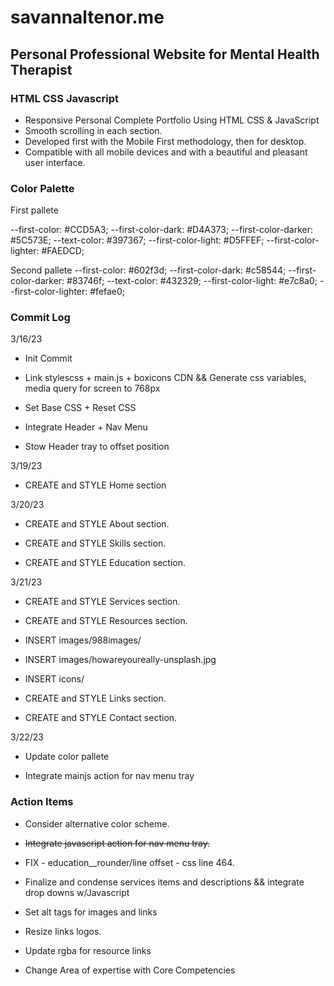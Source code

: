 # savannaltenor.me

## Personal Professional Website for Mental Health Therapist

### HTML CSS Javascript

- Responsive Personal Complete Portfolio Using HTML CSS & JavaScript
- Smooth scrolling in each section.
- Developed first with the Mobile First methodology, then for desktop.
- Compatible with all mobile devices and with a beautiful and pleasant user interface.

### Color Palette

First pallete

  --first-color: #CCD5A3;
  --first-color-dark: #D4A373;
  --first-color-darker: #5C573E;
  --text-color: #397367;
  --first-color-light: #D5FFEF;
  --first-color-lighter: #FAEDCD;

Second pallete
  --first-color: #602f3d;
  --first-color-dark: #c58544;
  --first-color-darker: #83746f;
  --text-color: #432329;
  --first-color-light: #e7c8a0;
  --first-color-lighter: #fefae0;

### Commit Log

3/16/23

- Init Commit

- Link stylescss + main.js + boxicons CDN && Generate css  variables, media query for screen to 768px

- Set Base CSS + Reset CSS

- Integrate Header + Nav Menu

- Stow Header tray to offset position

3/19/23

- CREATE and STYLE Home section

3/20/23

- CREATE and STYLE About section.

- CREATE and STYLE Skills section.

- CREATE and STYLE Education section.

3/21/23

- CREATE and STYLE Services section.

- CREATE and STYLE Resources section.

- INSERT images/988images/

- INSERT images/howareyoureally-unsplash.jpg

- INSERT icons/

- CREATE and STYLE Links section.

- CREATE and STYLE Contact section.

3/22/23

- Update color pallete

- Integrate mainjs action for nav menu tray

### Action Items

- Consider alternative color scheme.

- ~~Integrate javascript action for nav menu tray.~~

- FIX - education__rounder/line offset - css line 464.

- Finalize and condense services items and descriptions && integrate drop downs w/Javascript

- Set alt tags for images and links

- Resize links logos.

- Update rgba for resource links

- Change Area of expertise with Core Competencies
